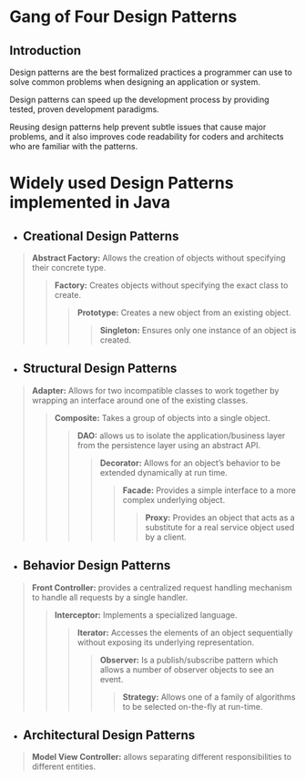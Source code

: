 # Gang of Four Design Patterns

## Introduction

Design patterns are the best formalized practices a programmer can use to
solve common problems when designing an application or system.

Design patterns can speed up the development process by providing tested, proven
development paradigms.

Reusing design patterns help prevent subtle issues that cause major
problems, and it also improves code readability for coders and architects who
are familiar with the patterns.

# Widely used Design Patterns implemented in Java

- ## Creational Design Patterns

> **Abstract Factory:** Allows the creation of objects without specifying their concrete type.
> > **Factory:** Creates objects without specifying the exact class to create.
> > > **Prototype:** Creates a new object from an existing object.
> > > > **Singleton:** Ensures only one instance of an object is created.

- ## Structural Design Patterns

> **Adapter:** Allows for two incompatible classes to work together by wrapping an interface around one of the existing classes.
> > **Composite:** Takes a group of objects into a single object.
> > > **DAO:** allows us to isolate the application/business layer from the persistence layer using an abstract API.
> > > > **Decorator:** Allows for an object’s behavior to be extended dynamically at run time.
> > > > > **Facade:** Provides a simple interface to a more complex underlying object.
> > > > > > **Proxy:** Provides an object that acts as a substitute for a real service object used by a client. 

- ## Behavior Design Patterns

> **Front Controller:** provides a centralized request handling mechanism to handle all requests by a single handler.
> > **Interceptor:** Implements a specialized language.
> > > **Iterator:** Accesses the elements of an object sequentially without exposing its underlying representation.
> > > > **Observer:** Is a publish/subscribe pattern which allows a number of observer objects to see an event.
> > > > > **Strategy:** Allows one of a family of algorithms to be selected on-the-fly at run-time.

- ## Architectural Design Patterns
> **Model View Controller:** allows separating different responsibilities to different entities.
